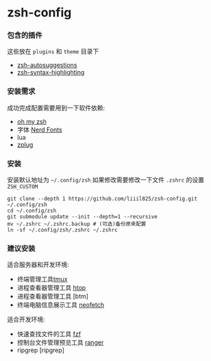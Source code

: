 # zsh-config
### 包含的插件

这些放在 `plugins` 和 `theme` 目录下

- [zsh-autosuggestions](https://github.com/zsh-users/zsh-autosuggestions)
- [zsh-syntax-highlighting](https://github.com/zsh-users/zsh-syntax-highlighting.git)

### 安装需求

成功完成配置需要用到一下软件依赖:

- [oh my zsh](https://github.com/ohmyzsh/ohmyzsh)
- 字体 [Nerd Fonts](https://github.com/ryanoasis/nerd-fonts)
- lua
- [zplug](https://github.com/zplug/zplug)

### 安装

安装默认地址为 `~/.config/zsh`
如果修改需要修改一下文件 `.zshrc` 的设置 `ZSH_CUSTOM`

```
git clone --depth 1 https://github.com/liiil825/zsh-config.git ~/.config/zsh
cd ~/.config/zsh
git submodule update --init --depth=1 --recursive
mv ~/.zshrc ~/.zshrc.backup # (可选)备份原来配置
ln -sf ~/.config/zsh/.zshrc ~/.zshrc
```

### 建议安装

适合服务器和开发环境:

- 终端管理工具[tmux](https://github.com/tmux/tmux#installation)
- 进程查看器管理工具 [htop](https://github.com/htop-dev/htop#build-instructions)
- 进程查看器管理工具 [btm]
- 终端电脑信息展示工具 [neofetch]()

适合开发环境:

- 快速查找文件的工具 [fzf](https://github.com/junegunn/fzf#installation)
- 控制台文件管理预览工具 [ranger](https://github.com/ranger/ranger#installing)
- ripgrep [ripgrep]
